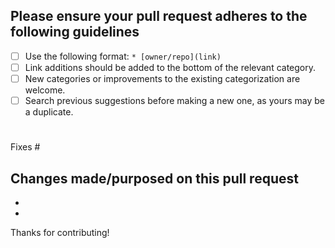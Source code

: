 
Please ensure your pull request adheres to the following guidelines
--
- [ ] Use the following format: `* [owner/repo](link)`
- [ ] Link additions should be added to the bottom of the relevant category.
- [ ] New categories or improvements to the existing categorization are welcome.
- [ ] Search previous suggestions before making a new one, as yours may be a duplicate.
#

Fixes #

Changes made/purposed on this pull request
-
-
-

Thanks for contributing!
